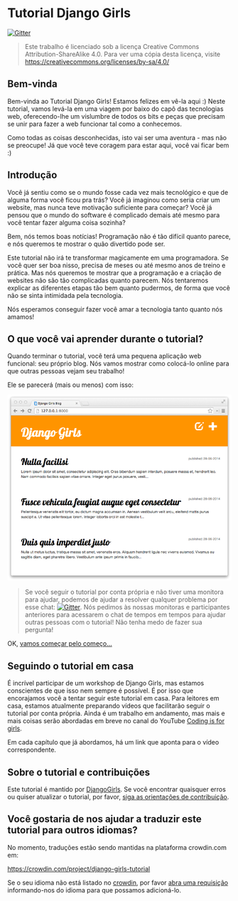 # Tutorial Django Girls

[![Gitter](https://badges.gitter.im/DjangoGirls/tutorial.svg)](https://gitter.im/DjangoGirls/tutorial)

> Este trabalho é licenciado sob a licença Creative Commons Attribution-ShareAlike 4.0. Para ver uma cópia desta licença, visite https://creativecommons.org/licenses/by-sa/4.0/

## Bem-vinda

Bem-vinda ao Tutorial Django Girls! Estamos felizes em vê-la aqui :) Neste tutorial, vamos levá-la em uma viagem por baixo do capô das tecnologias web, oferecendo-lhe um vislumbre de todos os bits e peças que precisam se unir para fazer a web funcionar tal como a conhecemos.

Como todas as coisas desconhecidas, isto vai ser uma aventura - mas não se preocupe! Já que você teve coragem para estar aqui, você vai ficar bem :)

## Introdução

Você já sentiu como se o mundo fosse cada vez mais tecnológico e que de alguma forma você ficou pra trás? Você já imaginou como seria criar um website, mas nunca teve motivação suficiente para começar? Você já pensou que o mundo do software é complicado demais até mesmo para você tentar fazer alguma coisa sozinha?

Bem, nós temos boas notícias! Programação não é tão difícil quanto parece, e nós queremos te mostrar o quão divertido pode ser.

Este tutorial não irá te transformar magicamente em uma programadora. Se você quer ser boa nisso, precisa de meses ou até mesmo anos de treino e prática. Mas nós queremos te mostrar que a programação e a criação de websites não são tão complicadas quanto parecem. Nós tentaremos explicar as diferentes etapas tão bem quanto pudermos, de forma que você não se sinta intimidada pela tecnologia.

Nós esperamos conseguir fazer você amar a tecnologia tanto quanto nós amamos!

## O que você vai aprender durante o tutorial?

Quando terminar o tutorial, você terá uma pequena aplicação web funcional: seu próprio blog. Nós vamos mostrar como colocá-lo online para que outras pessoas vejam seu trabalho!

Ele se parecerá (mais ou menos) com isso:

![Figura 0.1](https://github.com/fga-eps-mds/2020.1-Grupo4-FrontEnd/blob/03-tutorial/src/assets/tutorial/images/1.1.png?raw=true)

> Se você seguir o tutorial por conta própria e não tiver uma monitora para ajudar, podemos de ajudar a resolver qualquer problema por esse chat: [![Gitter](https://badges.gitter.im/DjangoGirls/tutorial.svg)](https://gitter.im/DjangoGirls/tutorial). Nós pedimos às nossas monitoras e participantes anteriores para acessarem o chat de tempos em tempos para ajudar outras pessoas com o tutorial! Não tenha medo de fazer sua pergunta!

OK, [vamos começar pelo começo...](5.md)

## Seguindo o tutorial em casa

É incrível participar de um workshop de Django Girls, mas estamos conscientes de que isso nem sempre é possível. É por isso que encorajamos você a tentar seguir este tutorial em casa. Para leitores em casa, estamos atualmente preparando vídeos que facilitarão seguir o tutorial por conta própria. Ainda é um trabalho em andamento, mas mais e mais coisas serão abordadas em breve no canal do YouTube [Coding is for girls](https://www.youtube.com/channel/UC0hNd2uW8jTR5K3KBzRuG2A/feed).

Em cada capítulo que já abordamos, há um link que aponta para o vídeo correspondente.

## Sobre o tutorial e contribuições

Este tutorial é mantido por [DjangoGirls](https://djangogirls.org/). Se você encontrar quaisquer erros ou quiser atualizar o tutorial, por favor, [siga as orientações de contribuição](https://github.com/DjangoGirls/tutorial/blob/master/README.md).

## Você gostaria de nos ajudar a traduzir este tutorial para outros idiomas?

No momento, traduções estão sendo mantidas na plataforma crowdin.com em:

https://crowdin.com/project/django-girls-tutorial

Se o seu idioma não está listado no [crowdin](https://crowdin.com/), por favor [abra uma requisição](https://github.com/DjangoGirls/tutorial/issues/new) informando-nos do idioma para que possamos adicioná-lo.